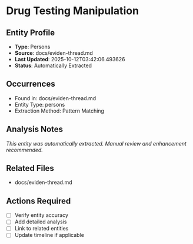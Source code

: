 # Drug Testing Manipulation

## Entity Profile
- **Type**: Persons
- **Source**: docs/eviden-thread.md
- **Last Updated**: 2025-10-12T03:42:06.493626
- **Status**: Automatically Extracted

## Occurrences
- Found in: docs/eviden-thread.md
- Entity Type: persons
- Extraction Method: Pattern Matching

## Analysis Notes
*This entity was automatically extracted. Manual review and enhancement recommended.*

## Related Files
- docs/eviden-thread.md

## Actions Required
- [ ] Verify entity accuracy
- [ ] Add detailed analysis
- [ ] Link to related entities
- [ ] Update timeline if applicable
